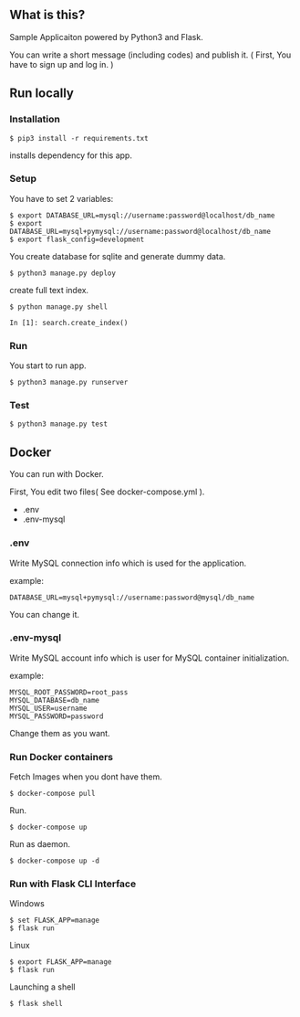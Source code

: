 ## What is this?
Sample Applicaiton powered by Python3 and Flask.

You can write a short message (including codes) and publish it.
( First, You have to sign up and log in. )

## Run locally

### Installation
    $ pip3 install -r requirements.txt
installs dependency for this app.

### Setup 
You have to set 2 variables:

	$ export DATABASE_URL=mysql://username:password@localhost/db_name
	$ export DATABASE_URL=mysql+pymysql://username:password@localhost/db_name
	$ export flask_config=development

You create database for sqlite and generate dummy data.

    $ python3 manage.py deploy
    
create full text index.

    $ python manage.py shell

    In [1]: search.create_index()


### Run
You start to run app.

    $ python3 manage.py runserver
    
### Test

    $ python3 manage.py test

## Docker
You can run with Docker.

First, You edit two files( See docker-compose.yml ).
* .env
* .env-mysql

### .env
Write MySQL connection info which is used for the application.

example:

	DATABASE_URL=mysql+pymysql://username:password@mysql/db_name

You can change it.

### .env-mysql
Write MySQL account info which is user for MySQL container initialization.

example:

	MYSQL_ROOT_PASSWORD=root_pass
	MYSQL_DATABASE=db_name
	MYSQL_USER=username
	MYSQL_PASSWORD=password

Change them as you want.


### Run Docker containers
Fetch Images when you dont have them.

	$ docker-compose pull

Run.

	$ docker-compose up 

Run as daemon.

	$ docker-compose up -d


### Run with Flask CLI Interface
Windows

    $ set FLASK_APP=manage
    $ flask run
    
Linux

    $ export FLASK_APP=manage
    $ flask run
    
Launching a shell

    $ flask shell